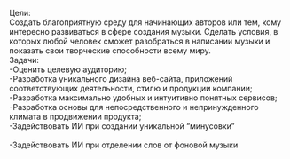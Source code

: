Цели: <br>
Создать благоприятную среду для начинающих авторов или тем, кому интересно развиваться в сфере создания музыки. Сделать условия, в которых любой человек сможет разобраться в написании музыки и показать свои творческие способности всему миру.  <br>
Задачи: <br>
-Оценить целевую аудиторию; <br>
-Разработка уникального дизайна веб-сайта, приложений соответствующих деятельности, стилю и продукции компании; <br>
-Разработка максимально удобных и интуитивно понятных сервисов; <br>
-Разработка основы для непосредственного и непринужденного климата в продвижении продукта; <br>
-Задействовать ИИ при создании уникальной “минусовки” <br>  
-Задействовать ИИ при отделении слов от фоновой музыки  <br> 

